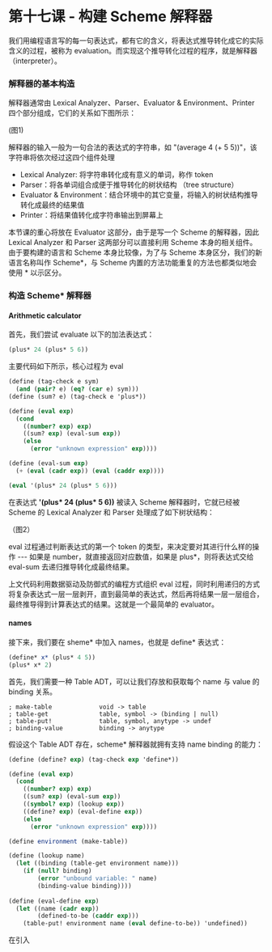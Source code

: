 # 第十七课 - 构建 Scheme 解释器

我们用编程语言写的每一句表达式，都有它的含义，将表达式推导转化成它的实际含义的过程，被称为 evaluation。而实现这个推导转化过程的程序，就是解释器（interpreter）。

### 解释器的基本构造

解释器通常由 Lexical Analyzer、Parser、Evaluator & Environment、Printer 四个部分组成，它们的关系如下图所示：

\(图1\)

解释器的输入一般为一句合法的表达式的字符串，如 "\(average 4 \(+ 5 5\)\)"，该字符串将依次经过这四个组件处理

* Lexical Analyzer: 将字符串转化成有意义的单词，称作 token
* Parser：将各单词组合成便于推导转化的树状结构 （tree structure）
* Evaluator & Environment：结合环境中的其它变量，将输入的树状结构推导转化成最终的结果值
* Printer：将结果值转化成字符串输出到屏幕上

本节课的重心将放在 Evaluator 这部分，由于是写一个 Scheme 的解释器，因此 Lexical Analyzer 和 Parser 这两部分可以直接利用 Scheme 本身的相关组件。由于要构建的语言和 Scheme 本身比较像，为了与 Scheme 本身区分，我们的新语言名称叫作 Scheme\*，与 Scheme 内置的方法功能重复的方法也都类似地会使用 \* 以示区分。

### 构造 Scheme\* 解释器

#### Arithmetic calculator

首先，我们尝试 evaluate 以下的加法表达式：

```scheme
(plus* 24 (plus* 5 6))
```

主要代码如下所示，核心过程为 eval

```scheme
(define (tag-check e sym)
  (and (pair? e) (eq? (car e) sym)))
(define (sum? e) (tag-check e 'plus*))

(define (eval exp)
  (cond
    ((number? exp) exp)
    ((sum? exp) (eval-sum exp))
    (else
      (error "unknown expression" exp))))

(define (eval-sum exp)
  (+ (eval (cadr exp)) (eval (caddr exp))))

(eval '(plus* 24 (plus* 5 6)))
```

在表达式 **'\(plus\* 24 \(plus\* 5 6\)\)** 被读入 Scheme 解释器时，它就已经被 Scheme 的 Lexical Analyzer 和 Parser 处理成了如下树状结构：

（图2）

eval 过程通过判断表达式的第一个 token 的类型，来决定要对其进行什么样的操作 --- 如果是 number，就直接返回对应数值，如果是 plus\*，则将表达式交给 eval-sum 去递归推导转化成最终结果。

上文代码利用数据驱动及防御式的编程方式组织 eval 过程，同时利用递归的方式将复杂表达式一层一层剥开，直到最简单的表达式，然后再将结果一层一层组合，最终推导得到计算表达式的结果。这就是一个最简单的 evaluator。

#### names

接下来，我们要在 sheme\* 中加入 names，也就是 define\* 表达式：

```scheme
(define* x* (plus* 4 5))
(plus* x* 2)
```

首先，我们需要一种 Table ADT，可以让我们存放和获取每个 name 与 value 的 binding 关系。

```
; make-table             void -> table
; table-get              table, symbol -> (binding | null)
; table-put!             table, symbol, anytype -> undef
; binding-value          binding -> anytype
```

假设这个 Table ADT 存在，scheme\* 解释器就拥有支持 name binding 的能力：

```scheme
(define (define? exp) (tag-check exp 'define*))

(define (eval exp)
  (cond
    ((number? exp) exp)
    ((sum? exp) (eval-sum exp))
    ((symbol? exp) (lookup exp))
    ((define? exp) (eval-define exp))
    (else
      (error "unknown expression" exp))))

(define environment (make-table))

(define (lookup name)
  (let ((binding (table-get environment name)))
    (if (null? binding)
        (error "unbound variable: " name)
        (binding-value binding))))
        
(define (eval-define exp)
  (let ((name (cadr exp))
        (defined-to-be (caddr exp)))
    (table-put! environment name (eval define-to-be)) 'undefined))
```

在引入

